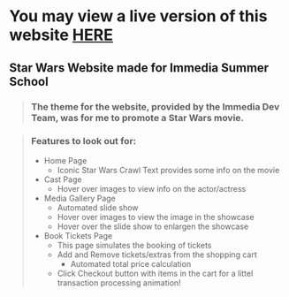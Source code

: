 # **You may view a live version of this website [HERE](https://jauhaar.github.io/summerschool_starwarswebsite)**

## Star Wars Website made for Immedia Summer School

> ### The theme for the website, provided by the Immedia Dev Team, was for me to promote a Star Wars movie.

> ### Features to look out for:
>
> - Home Page
>   - Iconic Star Wars Crawl Text provides some info on the movie
> - Cast Page
>   - Hover over images to view info on the actor/actress
> - Media Gallery Page
>   - Automated slide show
>   - Hover over images to view the image in the showcase
>   - Hover over the slide show to enlargen the showcase
> - Book Tickets Page
>   - This page simulates the booking of tickets
>   - Add and Remove tickets/extras from the shopping cart
>     - Automated total price calculation
>   - Click Checkout button with items in the cart for a littel transaction processing animation!
